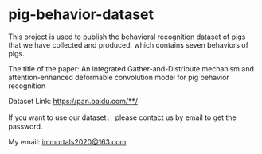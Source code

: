 # pig-behavior-dataset

This project is used to publish the behavioral recognition dataset of pigs that we have collected and produced, which contains seven behaviors of pigs.

The title of the paper: An integrated Gather-and-Distribute mechanism and attention-enhanced deformable convolution model for pig behavior recognition

Dataset Link: https://pan.baidu.com/**/

If you want to use our dataset， please contact us by email to get the password.

My email: immortals2020@163.com
